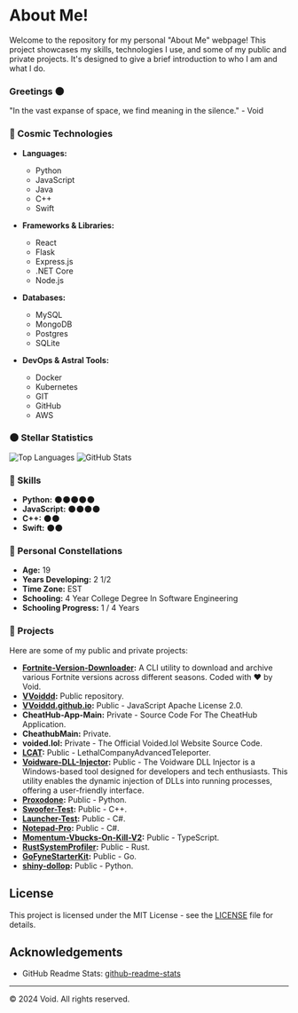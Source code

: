 # About Me!

Welcome to the repository for my personal "About Me" webpage! This project showcases my skills, technologies I use, and some of my public and private projects. It's designed to give a brief introduction to who I am and what I do.

### Greetings 🌑
"In the vast expanse of space, we find meaning in the silence." - Void

### 🚀 Cosmic Technologies

- **Languages:**
  - Python
  - JavaScript
  - Java
  - C++
  - Swift

- **Frameworks & Libraries:**
  - React
  - Flask
  - Express.js
  - .NET Core
  - Node.js

- **Databases:**
  - MySQL
  - MongoDB
  - Postgres
  - SQLite

- **DevOps & Astral Tools:**
  - Docker
  - Kubernetes
  - GIT
  - GitHub
  - AWS

### 🌑 Stellar Statistics

![Top Languages](https://github-readme-stats.vercel.app/api/top-langs/?username=VVoiddd&layout=compact&theme=dark)
![GitHub Stats](https://github-readme-stats.vercel.app/api?username=VVoiddd&show_icons=true&theme=dark)

### 🔧 Skills

- **Python:** 🌑🌑🌑🌑🌑
- **JavaScript:** 🌑🌑🌑🌑
- **C++:** 🌑🌑
- **Swift:** 🌑🌑

### 🌟 Personal Constellations

- **Age:** 19
- **Years Developing:** 2 1/2
- **Time Zone:** EST
- **Schooling:** 4 Year College Degree In Software Engineering
- **Schooling Progress:** 1 / 4 Years

### 🚀 Projects

Here are some of my public and private projects:

- **[Fortnite-Version-Downloader](https://github.com/VVoiddd/Fortnite-Version-Downloader):** A CLI utility to download and archive various Fortnite versions across different seasons. Coded with ❤ by Void.
- **[VVoiddd](https://github.com/VVoiddd):** Public repository.
- **[VVoiddd.github.io](https://github.com/VVoiddd/VVoiddd.github.io):** Public - JavaScript Apache License 2.0.
- **CheatHub-App-Main:** Private - Source Code For The CheatHub Application.
- **CheathubMain:** Private.
- **voided.lol:** Private - The Official Voided.lol Website Source Code.
- **[LCAT](https://github.com/VVoiddd/LCAT):** Public - LethalCompanyAdvancedTeleporter.
- **[Voidware-DLL-Injector](https://github.com/VVoiddd/Voidware-DLL-Injector):** Public - The Voidware DLL Injector is a Windows-based tool designed for developers and tech enthusiasts. This utility enables the dynamic injection of DLLs into running processes, offering a user-friendly interface.
- **[Proxodone](https://github.com/VVoiddd/Proxodone):** Public - Python.
- **[Swoofer-Test](https://github.com/VVoiddd/Swoofer-Test):** Public - C++.
- **[Launcher-Test](https://github.com/VVoiddd/Launcher-Test):** Public - C#.
- **[Notepad-Pro](https://github.com/VVoiddd/Notepad-Pro):** Public - C#.
- **[Momentum-Vbucks-On-Kill-V2](https://github.com/VVoiddd/Momentum-Vbucks-On-Kill-V2):** Public - TypeScript.
- **[RustSystemProfiler](https://github.com/VVoiddd/RustSystemProfiler):** Public - Rust.
- **[GoFyneStarterKit](https://github.com/VVoiddd/GoFyneStarterKit):** Public - Go.
- **[shiny-dollop](https://github.com/VVoiddd/shiny-dollop):** Public - Python.

## License

This project is licensed under the MIT License - see the [LICENSE](LICENSE) file for details.

## Acknowledgements

- GitHub Readme Stats: [github-readme-stats](https://github.com/anuraghazra/github-readme-stats)

---

&copy; 2024 Void. All rights reserved.
